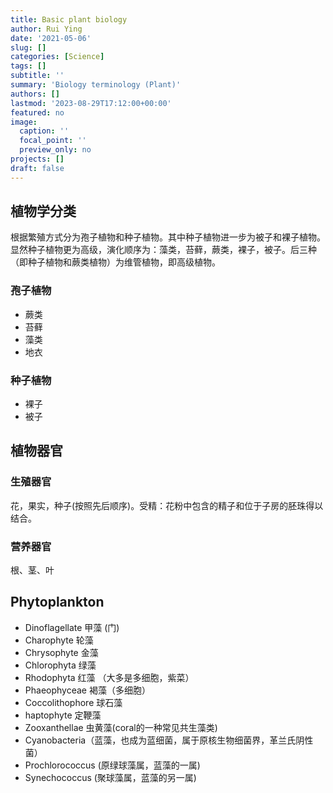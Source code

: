 ```yaml
---
title: Basic plant biology
author: Rui Ying
date: '2021-05-06'
slug: []
categories: [Science]
tags: []
subtitle: ''
summary: 'Biology terminology (Plant)'
authors: []
lastmod: '2023-08-29T17:12:00+00:00'
featured: no
image:
  caption: ''
  focal_point: ''
  preview_only: no
projects: []
draft: false
---
```


## 植物学分类
根据繁殖方式分为孢子植物和种子植物。其中种子植物进一步为被子和裸子植物。显然种子植物更为高级，演化顺序为：藻类，苔藓，蕨类，裸子，被子。后三种（即种子植物和蕨类植物）为维管植物，即高级植物。

### 孢子植物
- 蕨类
- 苔藓
- 藻类
- 地衣

### 种子植物
- 裸子
- 被子

## 植物器官

### 生殖器官
花，果实，种子(按照先后顺序)。受精：花粉中包含的精子和位于子房的胚珠得以结合。

### 营养器官
根、茎、叶

## Phytoplankton
- Dinoflagellate 甲藻 (门)
- Charophyte 轮藻
- Chrysophyte 金藻
- Chlorophyta 绿藻
- Rhodophyta 红藻 （大多是多细胞，紫菜）
- Phaeophyceae 褐藻（多细胞）
- Coccolithophore 球石藻
- haptophyte 定鞭藻
- Zooxanthellae 虫黄藻(coral的一种常见共生藻类)
- Cyanobacteria（蓝藻，也成为蓝细菌，属于原核生物细菌界，革兰氏阴性菌）
- Prochlorococcus (原绿球藻属，蓝藻的一属)
- Synechococcus (聚球藻属，蓝藻的另一属)

